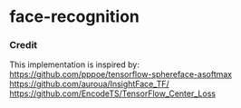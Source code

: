 # face-recognition


### Credit
This implementation is inspired by:  
https://github.com/pppoe/tensorflow-sphereface-asoftmax  
https://github.com/auroua/InsightFace_TF/  
https://github.com/EncodeTS/TensorFlow_Center_Loss  

